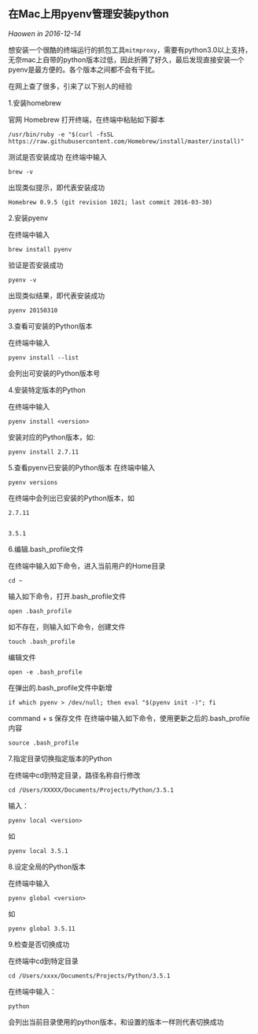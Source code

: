 ## 在Mac上用pyenv管理安装python
*Haowen in 2016-12-14*

想安装一个很酷的终端运行的抓包工具```mitmproxy```，需要有python3.0以上支持，无奈mac上自带的python版本过低，因此折腾了好久，最后发现直接安装一个pyenv是最方便的。各个版本之间都不会有干扰。

在网上查了很多，引来了以下别人的经验

1.安装homebrew

官网 Homebrew
打开终端，在终端中粘贴如下脚本

    /usr/bin/ruby -e "$(curl -fsSL https://raw.githubusercontent.com/Homebrew/install/master/install)"

测试是否安装成功
在终端中输入

    brew -v

出现类似提示，即代表安装成功

    Homebrew 0.9.5 (git revision 1021; last commit 2016-03-30)


2.安装pyenv

在终端中输入

    brew install pyenv

验证是否安装成功

    pyenv -v

出现类似结果，即代表安装成功

    pyenv 20150310


3.查看可安装的Python版本

在终端中输入

    pyenv install --list

会列出可安装的Python版本号

4.安装特定版本的Python

在终端中输入

    pyenv install <version>

安装对应的Python版本，如:

    pyenv install 2.7.11


5.查看pyenv已安装的Python版本
在终端中输入

    pyenv versions

在终端中会列出已安装的Python版本，如

    2.7.11


    3.5.1


6.编辑.bash_profile文件

在终端中输入如下命令，进入当前用户的Home目录

    cd ~

输入如下命令，打开.bash_profile文件

    open .bash_profile

如不存在，则输入如下命令，创建文件

    touch .bash_profile

编辑文件

    open -e .bash_profile

在弹出的.bash_profile文件中新增

    if which pyenv > /dev/null; then eval "$(pyenv init -)"; fi

command + s 保存文件
在终端中输入如下命令，使用更新之后的.bash_profile内容

    source .bash_profile



7.指定目录切换指定版本的Python

在终端中cd到特定目录，路径名称自行修改

    cd /Users/XXXXX/Documents/Projects/Python/3.5.1

输入：

    pyenv local <version>

如

    pyenv local 3.5.1



8.设定全局的Python版本

在终端中输入

    pyenv global <version>

如

    pyenv global 3.5.11


9.检查是否切换成功

在终端中cd到特定目录

    cd /Users/xxxx/Documents/Projects/Python/3.5.1

在终端中输入：

    python

会列出当前目录使用的python版本，和设置的版本一样则代表切换成功
